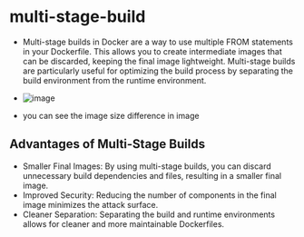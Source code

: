 # multi-stage-build
- Multi-stage builds in Docker are a way to use multiple FROM statements in your Dockerfile. This allows you to create intermediate images that can be discarded, keeping the final image lightweight. Multi-stage builds are particularly useful for optimizing the build process by separating the build environment from the runtime environment.

- ![image](https://github.com/prathapaparna/Docker/assets/99127429/3dd1aab6-8dc9-440f-9f7c-5ea42c42beb1)
- you can see the image size difference in image


## Advantages of Multi-Stage Builds
- Smaller Final Images: By using multi-stage builds, you can discard unnecessary build dependencies and files, resulting in a smaller final image.
- Improved Security: Reducing the number of components in the final image minimizes the attack surface.
- Cleaner Separation: Separating the build and runtime environments allows for cleaner and more maintainable Dockerfiles.
